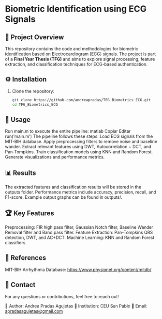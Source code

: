 # Biometric Identification using ECG Signals

## 📖 Project Overview
This repository contains the code and methodologies for biometric identification based on Electrocardiogram (ECG) signals. The project is part of a **Final Year Thesis (TFG)** and aims to explore signal processing, feature extraction, and classification techniques for ECG-based authentication.

## ⚙️ Installation
1. Clone the repository:
   ```bash
   git clone https://github.com/andreapradas/TFG_Biometrics_ECG.git
   cd TFG_Biometrics_ECG
## 🚀 Usage
Run main.m to execute the entire pipeline:
matlab
Copiar
Editar
run('main.m')
The pipeline follows these steps:
Load ECG signals from the MIT-BIH database.
Apply preprocessing filters to remove noise and baseline wander.
Extract relevant features using DWT, Autocorrelation + DCT, and Pan-Tompkins.
Train classification models using KNN and Random Forest.
Generate visualizations and performance metrics.
## 📊 Results
The extracted features and classification results will be stored in the outputs folder.
Performance metrics include accuracy, precision, recall, and F1-score.
Example output graphs can be found in outputs/.
## 🏆 Key Features
Preprocessing: FIR high pass filter, Gaussian Notch filter, Baseline Wander Removal filter and Band pass filter.
Feature Extraction: Pan-Tompkins QRS detection, DWT, and AC+DCT.
Machine Learning: KNN and Random Forest classifiers.
## 📜 References
MIT-BIH Arrhythmia Database: https://www.physionet.org/content/mitdb/





## 📩 Contact
For any questions or contributions, feel free to reach out!

🔹 Author: Andrea Pradas Agujetas
🔹 Institution: CEU San Pablo
🔹 Email: apradasagujetas@gmail.com